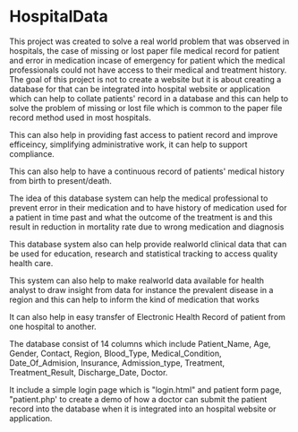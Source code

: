 # HospitalData
This project was created to solve a real world problem that was observed in hospitals, the case of missing or lost paper file medical record for patient and error in medication incase of emergency for patient which the medical professionals could not have access to their medical and treatment history. 																					
The goal of this project is not to create a website but it is about creating a database for that can be integrated into hospital website or application which can help to collate patients' record in a database and this can help to solve the problem of missing or lost file which is common to the paper file record method used in most hospitals. 

This can also help in providing fast access to patient record and improve efficeincy, simplifying administrative work, it can help to support compliance.


This can also help to have a continuous record of patients' medical history from birth to present/death.

The idea of this database system can help the medical professional to prevent error in their medication and to have history of medication used for a patient in time past and what the outcome of the treatment is and this result in reduction in mortality rate due to wrong medication and diagnosis

This database system also can help provide realworld clinical data that can be used for education, research and statistical tracking to access quality health care.

This system can also help to make realworld data available for health analyst to draw insight from data for instance the prevalent disease in a region and this can help to inform the kind of medication that works

It can also help in easy transfer of Electronic Health Record of patient from one hospital to another.

The database consist of 14 columns which include Patient_Name, Age, Gender, Contact, Region, Blood_Type, Medical_Condition, Date_Of_Admision, Insurance, Admission_type, Treatment, Treatment_Result, Discharge_Date, Doctor.

It include a simple login page which is "login.html" and patient form page, "patient.php' to create a demo of how a doctor can submit the patient record into the database when it is integrated into an hospital website or application.
